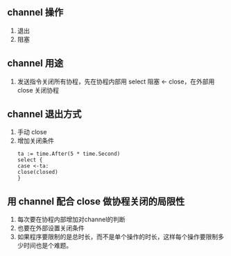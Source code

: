 ## channel 操作
1. 退出
2. 阻塞

## channel 用途
1. 发送指令关闭所有协程，先在协程内部用 select 阻塞 <- close，在外部用 close 关闭协程

## channel 退出方式
1. 手动 close
2. 增加关闭条件
   ```
   ta := time.After(5 * time.Second)
   select {
   case <-ta:
   close(closed)
   }
    ```

## 用 channel 配合 close 做协程关闭的局限性
1. 每次要在协程内部增加对channel的判断
2. 也要在外部设置关闭条件
3. 如果程序要限制的是总时长，而不是单个操作的时长，这样每个操作要限制多少时间也是个难题。